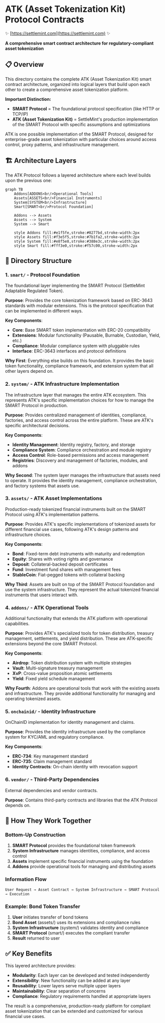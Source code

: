 # ATK (Asset Tokenization Kit) Protocol Contracts

✨ [https://settlemint.com](https://settlemint.com) ✨

**A comprehensive smart contract architecture for regulatory-compliant asset
tokenization**

## 📋 Overview

This directory contains the complete ATK (Asset Tokenization Kit) smart contract
architecture, organized into logical layers that build upon each other to create
a comprehensive asset tokenization platform.

**Important Distinction:**

- **SMART Protocol** = The foundational protocol specification (like HTTP or
  TCP/IP)
- **ATK (Asset Tokenization Kit)** = SettleMint's production implementation of
  the SMART Protocol with specific assumptions and optimizations

ATK is one possible implementation of the SMART Protocol, designed for
enterprise-grade asset tokenization with particular choices around access
control, proxy patterns, and infrastructure management.

## 🏗️ Architecture Layers

The ATK Protocol follows a layered architecture where each level builds upon the
previous one:

```mermaid
graph TB
    Addons[ADDONS<br/>Operational Tools]
    Assets[ASSETS<br/>Financial Instruments]
    System[SYSTEM<br/>Infrastructure]
    Smart[SMART<br/>Protocol Foundation]

    Addons --> Assets
    Assets --> System
    System --> Smart

    style Addons fill:#e1f5fe,stroke:#0277bd,stroke-width:2px
    style Assets fill:#f3e5f5,stroke:#7b1fa2,stroke-width:2px
    style System fill:#e8f5e8,stroke:#388e3c,stroke-width:2px
    style Smart fill:#fff3e0,stroke:#f57c00,stroke-width:2px
```

## 📁 Directory Structure

### 1. **`smart/`** - Protocol Foundation

The foundational layer implementing the SMART Protocol (SettleMint Adaptable
Regulated Token).

**Purpose**: Provides the core tokenization framework based on ERC-3643
standards with modular extensions. This is the protocol specification that can
be implemented in different ways.

**Key Components**:

- **Core**: Base SMART token implementation with ERC-20 compatibility
- **Extensions**: Modular functionality (Pausable, Burnable, Custodian, Yield,
  etc.)
- **Compliance**: Modular compliance system with pluggable rules
- **Interface**: ERC-3643 interfaces and protocol definitions

**Why First**: Everything else builds on this foundation. It provides the basic
token functionality, compliance framework, and extension system that all other
layers depend on.

### 2. **`system/`** - ATK Infrastructure Implementation

The infrastructure layer that manages the entire ATK ecosystem. This represents
ATK's specific implementation choices for how to manage the SMART Protocol in
production.

**Purpose**: Provides centralized management of identities, compliance,
factories, and access control across the entire platform. These are ATK's
specific architectural decisions.

**Key Components**:

- **Identity Management**: Identity registry, factory, and storage
- **Compliance System**: Compliance orchestration and module registry
- **Access Control**: Role-based permissions and access management
- **Registries**: Discovery and management of factories, modules, and addons

**Why Second**: The system layer manages the infrastructure that assets need to
operate. It provides the identity management, compliance orchestration, and
factory systems that assets use.

### 3. **`assets/`** - ATK Asset Implementations

Production-ready tokenized financial instruments built on the SMART Protocol
using ATK's implementation patterns.

**Purpose**: Provides ATK's specific implementations of tokenized assets for
different financial use cases, following ATK's design patterns and
infrastructure choices.

**Key Components**:

- **Bond**: Fixed-term debt instruments with maturity and redemption
- **Equity**: Shares with voting rights and governance
- **Deposit**: Collateral-backed deposit certificates
- **Fund**: Investment fund shares with management fees
- **StableCoin**: Fiat-pegged tokens with collateral backing

**Why Third**: Assets are built on top of the SMART Protocol foundation and use
the system infrastructure. They represent the actual tokenized financial
instruments that users interact with.

### 4. **`addons/`** - ATK Operational Tools

Additional functionality that extends the ATK platform with operational
capabilities.

**Purpose**: Provides ATK's specialized tools for token distribution, treasury
management, settlements, and yield distribution. These are ATK-specific
extensions beyond the core SMART Protocol.

**Key Components**:

- **Airdrop**: Token distribution system with multiple strategies
- **Vault**: Multi-signature treasury management
- **XvP**: Cross-value proposition atomic settlements
- **Yield**: Fixed yield schedule management

**Why Fourth**: Addons are operational tools that work with the existing assets
and infrastructure. They provide additional functionality for managing and
operating tokenized assets.

### 5. **`onchainid/`** - Identity Infrastructure

OnChainID implementation for identity management and claims.

**Purpose**: Provides the identity infrastructure used by the compliance system
for KYC/AML and regulatory compliance.

**Key Components**:

- **ERC-734**: Key management standard
- **ERC-735**: Claim management standard
- **Identity Contracts**: On-chain identity with revocation support

### 6. **`vendor/`** - Third-Party Dependencies

External dependencies and vendor contracts.

**Purpose**: Contains third-party contracts and libraries that the ATK Protocol
depends on.

## 🔄 How They Work Together

### Bottom-Up Construction

1. **SMART Protocol** provides the foundational token framework
2. **System Infrastructure** manages identities, compliance, and access control
3. **Assets** implement specific financial instruments using the foundation
4. **Addons** provide operational tools for managing and distributing assets

### Information Flow

```
User Request → Asset Contract → System Infrastructure → SMART Protocol → Execution
```

### Example: Bond Token Transfer

1. **User** initiates transfer of bond tokens
2. **Bond Asset** (assets/) uses its extensions and compliance rules
3. **System Infrastructure** (system/) validates identity and compliance
4. **SMART Protocol** (smart/) executes the compliant transfer
5. **Result** returned to user

## ✅ Key Benefits

This layered architecture provides:

- **Modularity**: Each layer can be developed and tested independently
- **Extensibility**: New functionality can be added at any layer
- **Reusability**: Lower layers serve multiple upper layers
- **Maintainability**: Clear separation of concerns
- **Compliance**: Regulatory requirements handled at appropriate layers

The result is a comprehensive, production-ready platform for compliant asset
tokenization that can be extended and customized for various financial use
cases.
